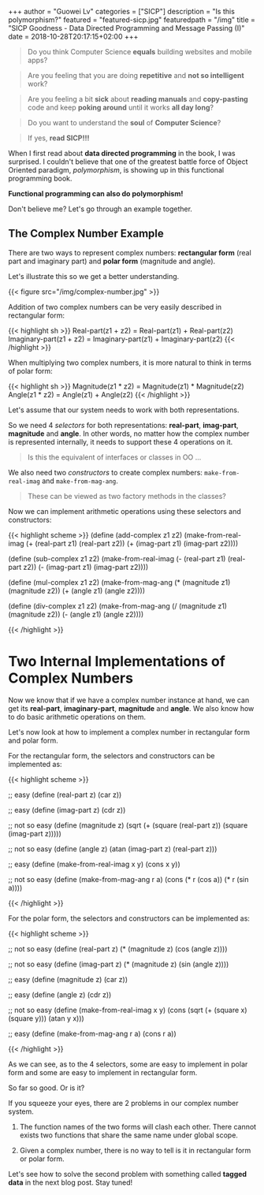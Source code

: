 +++
author = "Guowei Lv"
categories = ["SICP"]
description = "Is this polymorphism?"
featured = "featured-sicp.jpg"
featuredpath = "/img"
title = "SICP Goodness - Data Directed Programming and Message Passing (I)"
date = 2018-10-28T20:17:15+02:00
+++

>Do you think Computer Science **equals** building websites and mobile apps? 

>Are you feeling that you are doing **repetitive** and **not so intelligent** work?

>Are you feeling a bit **sick** about **reading manuals** and **copy-pasting** code and keep **poking around** until it works **all day long**? 

>Do you want to understand the **soul** of **Computer Science**?

>If yes, **read SICP!!!**

When I first read about **data directed programming** in the book, I was surprised. I couldn't believe that one of the greatest battle force of Object Oriented paradigm, *polymorphism*, is showing up in this functional programming book.

**Functional programming can also do polymorphism!**

Don't believe me? Let's go through an example together.


## The Complex Number Example

There are two ways to represent complex numbers: **rectangular form** (real part and imaginary part) and **polar form** (magnitude and angle).

Let's illustrate this so we get a better understanding.

{{< figure src="/img/complex-number.jpg" >}}

Addition of two complex numbers can be very easily described in rectangular form:

{{< highlight sh >}}
Real-part(z1 + z2) = Real-part(z1) + Real-part(z2)
Imaginary-part(z1 + z2) = Imaginary-part(z1) + Imaginary-part(z2)
{{< /highlight >}}

When multiplying two complex numbers, it is more natural to think in terms of polar form:

{{< highlight sh >}}
Magnitude(z1 * z2) = Magnitude(z1) * Magnitude(z2)
Angle(z1 * z2) = Angle(z1) + Angle(z2)
{{< /highlight >}}

Let's assume that our system needs to work with both representations.

So we need 4 *selectors* for both representations: **real-part**, **imag-part**, **magnitude** and **angle**. In other words, no matter how the complex number is represented internally, it needs to support these 4 operations on it.

>Is this the equivalent of interfaces or classes in OO ...

We also need two *constructors* to create complex numbers: `make-from-real-imag` and `make-from-mag-ang`.

> These can be viewed as two factory methods in the classes?

Now we can implement arithmetic operations using these selectors and constructors:

{{< highlight scheme >}}
(define (add-complex z1 z2)
  (make-from-real-imag (+ (real-part z1) (real-part z2))
                       (+ (imag-part z1) (imag-part z2))))
                       
(define (sub-complex z1 z2)
  (make-from-real-imag (- (real-part z1) (real-part z2))
                       (- (imag-part z1) (imag-part z2))))

(define (mul-complex z1 z2)
  (make-from-mag-ang (* (magnitude z1) (magnitude z2))
                     (+ (angle z1) (angle z2))))

(define (div-complex z1 z2)
  (make-from-mag-ang (/ (magnitude z1) (magnitude z2))
                     (- (angle z1) (angle z2))))
                       
{{< /highlight >}}


# Two Internal Implementations of Complex Numbers

Now we know that if we have a complex number instance at hand, we can get its **real-part**, **imaginary-part**, **magnitude** and **angle**. We also know how to do basic arithmetic operations on them.

Let's now look at how to implement a complex number in rectangular form and polar form.

For the rectangular form, the selectors and constructors can be implemented as:

{{< highlight scheme >}}

;; easy
(define (real-part z) (car z))

;; easy
(define (imag-part z) (cdr z))

;; not so easy
(define (magnitude z)
  (sqrt (+ (square (real-part z)) (square (imag-part z)))))

;; not so easy
(define (angle z)
  (atan (imag-part z) (real-part z)))

;; easy
(define (make-from-real-imag x y) (cons x y))

;; not so easy
(define (make-from-mag-ang r a)
  (cons (* r (cos a)) (* r (sin a))))

{{< /highlight >}}

For the polar form, the selectors and constructors can be implemented as:

{{< highlight scheme >}}

;; not so easy
(define (real-part z)
  (* (magnitude z) (cos (angle z))))

;; not so easy
(define (imag-part z)
  (* (magnitude z) (sin (angle z))))

;; easy
(define (magnitude z)
  (car z))

;; easy
(define (angle z)
  (cdr z))

;; not so easy
(define (make-from-real-imag x y)
  (cons (sqrt (+ (square x) (square y)))
        (atan y x)))

;; easy
(define (make-from-mag-ang r a) (cons r a))

{{< /highlight >}}


As we can see, as to the 4 selectors, some are easy to implement in polar form and some are easy to implement in rectangular form.

So far so good. Or is it?

If you squeeze your eyes, there are 2 problems in our complex number system.

1. The function names of the two forms will clash each other. There cannot exists two functions that share the same name under global scope.

2. Given a complex number, there is no way to tell is it in rectangular form or polar form.

Let's see how to solve the second problem with something called **tagged data** in the next blog post. Stay tuned!
